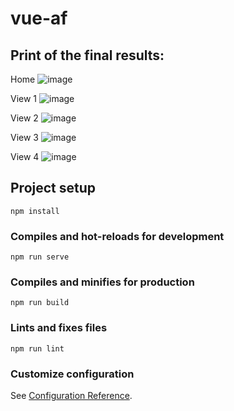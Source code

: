 # vue-af
 
## Print of the final results:
Home
![image](https://user-images.githubusercontent.com/65422447/143784681-5f3be7f9-d607-4b73-81ad-93fdc7e70371.png)

View 1
![image](https://user-images.githubusercontent.com/65422447/144773713-42c60498-7e53-42c3-ba2d-80b4a78f1d85.png)

View 2
![image](https://user-images.githubusercontent.com/65422447/144773912-01ea803f-4f79-4141-9630-49f1e44bd340.png)

View 3
![image](https://user-images.githubusercontent.com/65422447/144773938-ce8b4482-b865-4790-b640-6c2ad6160e43.png)

View 4
![image](https://user-images.githubusercontent.com/65422447/144773953-a9fbbf86-2209-4037-8820-f17138920e94.png)


## Project setup
```
npm install
```

### Compiles and hot-reloads for development
```
npm run serve
```

### Compiles and minifies for production
```
npm run build
```

### Lints and fixes files
```
npm run lint
```

### Customize configuration
See [Configuration Reference](https://cli.vuejs.org/config/).
